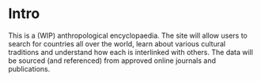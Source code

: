 # Intro


This is a (WIP) anthropological encyclopaedia. The site will allow users to search for countries all over the world, learn about various cultural traditions and understand how each is interlinked with others. The data will be sourced (and referenced) from approved online journals and publications.
